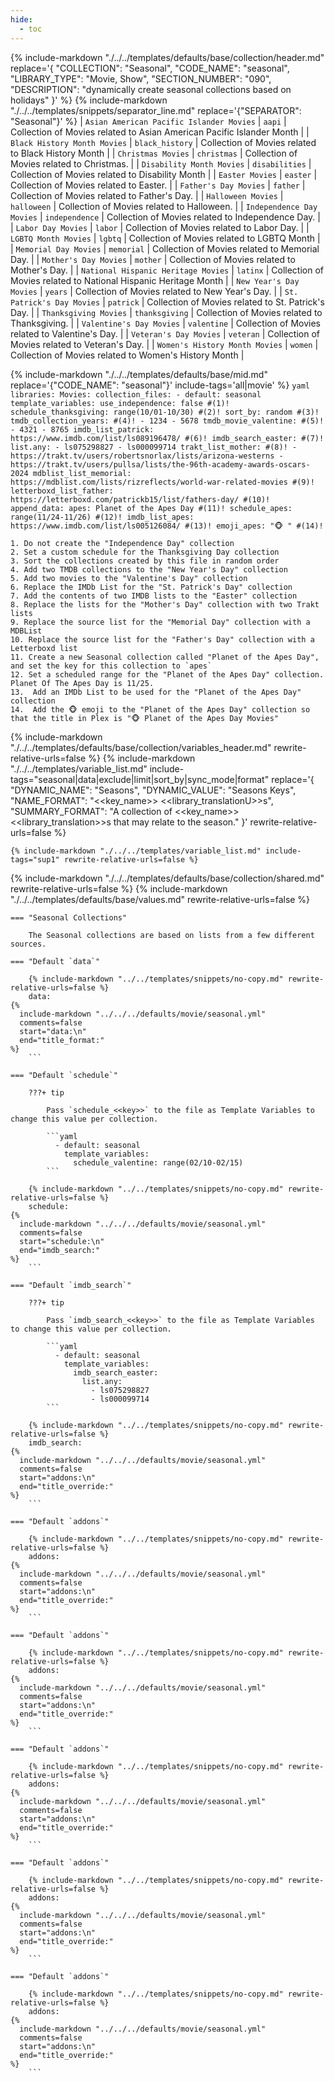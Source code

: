 ```yaml
---
hide:
  - toc
---
```

{%
    include-markdown "./../../templates/defaults/base/collection/header.md"
    replace='{
        "COLLECTION": "Seasonal", 
        "CODE_NAME": "seasonal",
        "LIBRARY_TYPE": "Movie, Show", 
        "SECTION_NUMBER": "090", 
        "DESCRIPTION": "dynamically create seasonal collections based on holidays"
    }'
%}
{% include-markdown "./../../templates/snippets/separator_line.md" replace='{"SEPARATOR": "Seasonal"}' %}
| `Asian American Pacific Islander Movies` | `aapi`          | Collection of Movies related to Asian American Pacific Islander Month |
| `Black History Month Movies`             | `black_history` | Collection of Movies related to Black History Month                   |
| `Christmas Movies`                       | `christmas`     | Collection of Movies related to Christmas.                            |
| `Disability Month Movies`                | `disabilities`  | Collection of Movies related to Disability Month                      |
| `Easter Movies`                          | `easter`        | Collection of Movies related to Easter.                               |
| `Father's Day Movies`                    | `father`        | Collection of Movies related to Father's Day.                         |
| `Halloween Movies`                       | `halloween`     | Collection of Movies related to Halloween.                            |
| `Independence Day Movies`                | `independence`  | Collection of Movies related to Independence Day.                     |
| `Labor Day Movies`                       | `labor`         | Collection of Movies related to Labor Day.                            |
| `LGBTQ Month Movies`                     | `lgbtq`         | Collection of Movies related to LGBTQ Month                           |
| `Memorial Day Movies`                    | `memorial`      | Collection of Movies related to Memorial Day.                         |
| `Mother's Day Movies`                    | `mother`        | Collection of Movies related to Mother's Day.                         |
| `National Hispanic Heritage Movies`      | `latinx`        | Collection of Movies related to National Hispanic Heritage Month      |
| `New Year's Day Movies`                  | `years`         | Collection of Movies related to New Year's Day.                       |
| `St. Patrick's Day Movies`               | `patrick`       | Collection of Movies related to St. Patrick's Day.                    |
| `Thanksgiving Movies`                    | `thanksgiving`  | Collection of Movies related to Thanksgiving.                         |
| `Valentine's Day Movies`                 | `valentine`     | Collection of Movies related to Valentine's Day.                      |
| `Veteran's Day Movies`                   | `veteran`       | Collection of Movies related to Veteran's Day.                        |
| `Women's History Month Movies`           | `women`         | Collection of Movies related to Women's History Month                 |

{% include-markdown "./../../templates/defaults/base/mid.md" replace='{"CODE_NAME": "seasonal"}' include-tags='all|movie' %}
    ```yaml
    libraries:
      Movies:
        collection_files:
          - default: seasonal
            template_variables:
              use_independence: false #(1)!
              schedule_thanksgiving: range(10/01-10/30) #(2)!
              sort_by: random #(3)!
              tmdb_collection_years: #(4)!
                - 1234
                - 5678
              tmdb_movie_valentine: #(5)!
                - 4321
                - 8765
              imdb_list_patrick: https://www.imdb.com/list/ls089196478/ #(6)!
              imdb_search_easter: #(7)!
                list.any:
                  - ls075298827
                  - ls000099714
              trakt_list_mother: #(8)!
                - https://trakt.tv/users/robertsnorlax/lists/arizona-westerns
                - https://trakt.tv/users/pullsa/lists/the-96th-academy-awards-oscars-2024
              mdblist_list_memorial: https://mdblist.com/lists/rizreflects/world-war-related-movies #(9)!
              letterboxd_list_father: https://letterboxd.com/patrickb15/list/fathers-day/ #(10)!
              append_data:
                apes: Planet of the Apes Day #(11)!
              schedule_apes: range(11/24-11/26) #(12)!
              imdb_list_apes: https://www.imdb.com/list/ls005126084/ #(13)!
              emoji_apes: "🐵 " #(14)!
    ```

    1. Do not create the "Independence Day" collection
    2. Set a custom schedule for the Thanksgiving Day collection
    3. Sort the collections created by this file in random order
    4. Add two TMDB collections to the "New Year's Day" collection
    5. Add two movies to the "Valentine's Day" collection
    6. Replace the IMDb List for the "St. Patrick's Day" collection
    7. Add the contents of two IMDB lists to the "Easter" collection
    8. Replace the lists for the "Mother's Day" collection with two Trakt lists
    9. Replace the source list for the "Memorial Day" collection with a MDBList
    10. Replace the source list for the "Father's Day" collection with a Letterboxd list
    11. Create a new Seasonal collection called "Planet of the Apes Day", and set the key for this collection to `apes`
    12. Set a scheduled range for the "Planet of the Apes Day" collection. Planet Of The Apes Day is 11/25.
    13.  Add an IMDb List to be used for the "Planet of the Apes Day" collection
    14.  Add the 🐵 emoji to the "Planet of the Apes Day" collection so that the title in Plex is "🐵 Planet of the Apes Day Movies"

{% include-markdown "./../../templates/defaults/base/collection/variables_header.md" rewrite-relative-urls=false %}
    {%
        include-markdown "./../../templates/variable_list.md"
        include-tags="seasonal|data|exclude|limit|sort_by|sync_mode|format"
        replace='{
            "DYNAMIC_NAME": "Seasons", 
            "DYNAMIC_VALUE": "Seasons Keys",
            "NAME_FORMAT": "<<key_name>> <<library_translationU>>s",
            "SUMMARY_FORMAT": "A collection of <<key_name>> <<library_translation>>s that may relate to the season."
        }'
        rewrite-relative-urls=false
    %}

    {% include-markdown "./../../templates/variable_list.md" include-tags="sup1" rewrite-relative-urls=false %}

{% include-markdown "./../../templates/defaults/base/collection/shared.md" rewrite-relative-urls=false %}
{% include-markdown "./../../templates/defaults/base/values.md" rewrite-relative-urls=false %}

    === "Seasonal Collections"

        The Seasonal collections are based on lists from a few different sources.

    === "Default `data`"
    
        {% include-markdown "../../templates/snippets/no-copy.md" rewrite-relative-urls=false %}
        data: 
    {%    
      include-markdown "../../../defaults/movie/seasonal.yml" 
      comments=false
      start="data:\n"
      end="title_format:"
    %}
        ```

    === "Default `schedule`"
    
        ???+ tip 
        
            Pass `schedule_<<key>>` to the file as Template Variables to change this value per collection.
    
            ```yaml
              - default: seasonal
                template_variables:
                  schedule_valentine: range(02/10-02/15)
            ```

        {% include-markdown "../../templates/snippets/no-copy.md" rewrite-relative-urls=false %}
        schedule: 
    {%    
      include-markdown "../../../defaults/movie/seasonal.yml" 
      comments=false
      start="schedule:\n"
      end="imdb_search:"
    %}
        ```

    === "Default `imdb_search`"
        
        ???+ tip 
        
            Pass `imdb_search_<<key>>` to the file as Template Variables to change this value per collection.
    
            ```yaml
              - default: seasonal
                template_variables:
                  imdb_search_easter: 
                    list.any:
                      - ls075298827
                      - ls000099714
            ```

        {% include-markdown "../../templates/snippets/no-copy.md" rewrite-relative-urls=false %}
        imdb_search: 
    {%    
      include-markdown "../../../defaults/movie/seasonal.yml" 
      comments=false
      start="addons:\n"
      end="title_override:"
    %}
        ```

    === "Default `addons`"
    
        {% include-markdown "../../templates/snippets/no-copy.md" rewrite-relative-urls=false %}
        addons: 
    {%    
      include-markdown "../../../defaults/movie/seasonal.yml" 
      comments=false
      start="addons:\n"
      end="title_override:"
    %}
        ```

    === "Default `addons`"
    
        {% include-markdown "../../templates/snippets/no-copy.md" rewrite-relative-urls=false %}
        addons: 
    {%    
      include-markdown "../../../defaults/movie/seasonal.yml" 
      comments=false
      start="addons:\n"
      end="title_override:"
    %}
        ```

    === "Default `addons`"
    
        {% include-markdown "../../templates/snippets/no-copy.md" rewrite-relative-urls=false %}
        addons: 
    {%    
      include-markdown "../../../defaults/movie/seasonal.yml" 
      comments=false
      start="addons:\n"
      end="title_override:"
    %}
        ```

    === "Default `addons`"
    
        {% include-markdown "../../templates/snippets/no-copy.md" rewrite-relative-urls=false %}
        addons: 
    {%    
      include-markdown "../../../defaults/movie/seasonal.yml" 
      comments=false
      start="addons:\n"
      end="title_override:"
    %}
        ```

    === "Default `addons`"
    
        {% include-markdown "../../templates/snippets/no-copy.md" rewrite-relative-urls=false %}
        addons: 
    {%    
      include-markdown "../../../defaults/movie/seasonal.yml" 
      comments=false
      start="addons:\n"
      end="title_override:"
    %}
        ```
